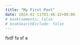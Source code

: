 ```yaml
---
title: "My First Post"
date: 2024-02-11T03:48:32+08:00
# bookComments: false
# bookSearchExclude: false
---
```

fsdf
fa
sf
a
